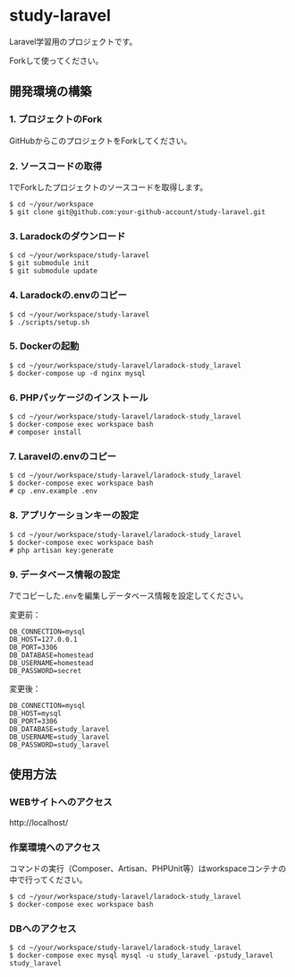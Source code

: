 # study-laravel
Laravel学習用のプロジェクトです。

Forkして使ってください。

## 開発環境の構築
### 1. プロジェクトのFork
GitHubからこのプロジェクトをForkしてください。

### 2. ソースコードの取得
1でForkしたプロジェクトのソースコードを取得します。
```
$ cd ~/your/workspace
$ git clone git@github.com:your-github-account/study-laravel.git
```

### 3. Laradockのダウンロード
```
$ cd ~/your/workspace/study-laravel
$ git submodule init
$ git submodule update
```

### 4. Laradockの.envのコピー
```
$ cd ~/your/workspace/study-laravel
$ ./scripts/setup.sh
```

### 5. Dockerの起動
```
$ cd ~/your/workspace/study-laravel/laradock-study_laravel
$ docker-compose up -d nginx mysql
```

### 6. PHPパッケージのインストール
```
$ cd ~/your/workspace/study-laravel/laradock-study_laravel
$ docker-compose exec workspace bash
# composer install
```

### 7. Laravelの.envのコピー
```
$ cd ~/your/workspace/study-laravel/laradock-study_laravel
$ docker-compose exec workspace bash
# cp .env.example .env
```

### 8. アプリケーションキーの設定
```
$ cd ~/your/workspace/study-laravel/laradock-study_laravel
$ docker-compose exec workspace bash
# php artisan key:generate
```

### 9. データベース情報の設定
7でコピーした`.env`を編集しデータベース情報を設定してください。

変更前：
```
DB_CONNECTION=mysql
DB_HOST=127.0.0.1
DB_PORT=3306
DB_DATABASE=homestead
DB_USERNAME=homestead
DB_PASSWORD=secret
```
変更後：
```
DB_CONNECTION=mysql
DB_HOST=mysql
DB_PORT=3306
DB_DATABASE=study_laravel
DB_USERNAME=study_laravel
DB_PASSWORD=study_laravel
```

## 使用方法
### WEBサイトへのアクセス
http://localhost/

### 作業環境へのアクセス
コマンドの実行（Composer、Artisan、PHPUnit等）はworkspaceコンテナの中で行ってください。
```
$ cd ~/your/workspace/study-laravel/laradock-study_laravel
$ docker-compose exec workspace bash
```

### DBへのアクセス
```
$ cd ~/your/workspace/study-laravel/laradock-study_laravel
$ docker-compose exec mysql mysql -u study_laravel -pstudy_laravel study_laravel
```
